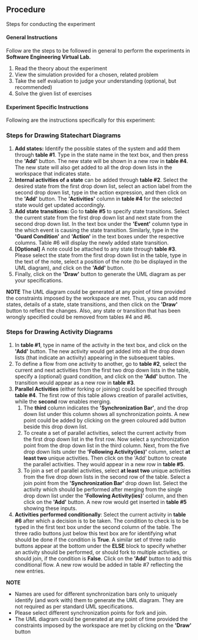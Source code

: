 ## Procedure

Steps for conducting the experiment

#### **General Instructions**

Follow are the steps to be followed in general to perform the experiments in **Software Engineering Virtual Lab.**

1. Read the theory about the experiment
2. View the simulation provided for a chosen, related problem
3. Take the self evaluation to judge your understanding (optional, but recommended)
4. Solve the given list of exercises


#### **Experiment Specific Instructions**
Following are the instructions specifically for this experiment:

### **Steps for Drawing Statechart Diagrams**

1. **Add states:** Identify the possible states of the system and add them through **table #1**. Type in the state name in the text box, and then press the **'Add'** button. The new state will be shown in a new row in **table #4**. The new state will also get added to all the drop down lists in the workspace that indicates state.
2. **Internal activities of a state** can be added through **table #2**. Select the desired state from the first drop down list, select an action label from the second drop down list, type in the action expression, and then click on the **'Add'** button. The **'Activities'** column in **table #4** for the selected state would get updated accordingly.
3. **Add state transitions:** Go to **table #5** to specify state transitions. Select the current state from the first drop down list and next state from the second drop down list. In the text box under the **'Event'** column type in the which event is causing the state transition. Similarly, type in the **'Guard Condition'** and **'Action'** in the text boxes under the respective columns. Table #6 will display the newly added state transition.
4. **[Optional]** A note could be attached to any state through **table #3**. Please select the state from the first drop down list in the table, type in the text of the note, select a position of the note (to be displayed in the UML diagram), and click on the **'Add'** button.
5. Finally, click on the **'Draw'** button to generate the UML diagram as per your specifications.

**NOTE**
The UML diagram could be generated at any point of time provided the constraints imposed by the workspace are met. Thus, you can add more states, details of a state, state transitions, and then click on the **'Draw'** button to reflect the changes. Also, any state or transition that has been wrongly specified could be removed from tables #4 and #6.

### **Steps for Drawing Activity Diagrams**

1. In **table #1**, type in name of the activity in the text box, and click on the **'Add'** button. The new activity would get added into all the drop down lists (that indicate an activity) appearing in the subsequent tables.
2. To define a flow from one activity to another, go to **table #2**, select the current and next activities from the first two drop down lists in the table, specify a (optional) guard condition, and click on the **'Add'** button. The transition would appear as a new row in **table #3**.
3. **Parallel Activities** (either forking or joining) could be specified through **table #4**. The first row of this table allows creation of parallel activities, while the **second** row enables merging.
   1. The **third** column indicates the **'Synchronization Bar'**, and the drop down list under this column shows all synchronization points. A new point could be added by clicking on the green coloured add button beside this drop down list.
   2. To create a set of parallel activities, select the current activity from the first drop down list in the first row. Now select a synchronization point from the drop down list in the third column. Next, from the five drop down lists under the **'Following Activity(ies)'** column, select **at least two** unique activities. Then click on the 'Add' button to create the parallel activities. They would appear in a new row in **table #5**.
   3. To join a set of parallel activities, select **at least two** unique activities from the five drop down lists in the second row of the table. Select a join point from the **'Synchronization Bar'** drop down list. Select the activity which should be performed after merging from the single drop down list under the **'Following Activity(ies)**' column, and then click on the **'Add'** button. A new row would get inserted in **table #5** showing these inputs.
4. **Activities performed conditionally**: Select the current activity in **table #6** after which a decision is to be taken. The condition to check is to be typed in the first text box under the second column of the table. The three radio buttons just below this text box are for identifying what should be done if the condition is **True**. A similar set of three radio buttons appear at the bottom under the **ELSE** block to specify whether an activity should be performed, or should fork to multiple activities, or should join, if the condition is **False**. Click on the **'Add'** button to add this conditional flow. A new row would be added in table #7 reflecting the new entries.

**NOTE**
- Names are used for different synchronization bars only to uniquely identify (and work with) them to generate the UML diagram. They are not required as per standard UML specifications.
- Please select different synchronization points for fork and join.
- The UML diagram could be generated at any point of time provided the constraints imposed by the workspace are met by clicking on the **'Draw'** button